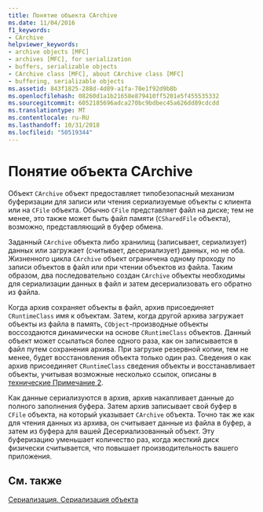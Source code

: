 ```yaml
---
title: Понятие объекта CArchive
ms.date: 11/04/2016
f1_keywords:
- CArchive
helpviewer_keywords:
- archive objects [MFC]
- archives [MFC], for serialization
- buffers, serializable objects
- CArchive class [MFC], about CArchive class [MFC]
- buffering, serializable objects
ms.assetid: 843f1825-288d-4d89-a1fa-70e1f92d9b8b
ms.openlocfilehash: 08260d1a1b21658e879410ff5201e5f455535332
ms.sourcegitcommit: 6052185696adca270bc9bdbec45a626dd89cdcdd
ms.translationtype: MT
ms.contentlocale: ru-RU
ms.lasthandoff: 10/31/2018
ms.locfileid: "50519344"
---
```

# <a name="what-is-a-carchive-object"></a>Понятие объекта CArchive

Объект `CArchive` объект предоставляет типобезопасный механизм буферизации для записи или чтения сериализуемые объекты с клиента или на `CFile` объекта. Обычно `CFile` представляет файл на диске; тем не менее, это также может быть файл памяти (`CSharedFile` объекта), возможно, представляющий в буфер обмена.

Заданный `CArchive` объекта либо хранилищ (записывает, сериализует) данных или загружает (считывает, десериализует) данных, но не оба. Жизненного цикла `CArchive` объект ограничена одному проходу по записи объектов в файл или при чтении объектов из файла. Таким образом, два последовательно создан `CArchive` объекты необходимы для сериализации данных в файл и затем десериализовать его обратно из файла.

Когда архив сохраняет объекты в файл, архив присоединяет `CRuntimeClass` имя к объектам. Затем, когда другой архива загружает объекты из файла в память, `CObject`-производные объекты воссоздаются динамически на основе `CRuntimeClass` объектов. Данный объект может ссылаться более одного раза, как он записывается в файл путем сохранения архива. При загрузке резервной копии, тем не менее, будет восстановления объекта только один раз. Сведения о как архив присоединяет `CRuntimeClass` сведения объекты и восстанавливает объекты, учитывая возможные несколько ссылок, описаны в [технические Примечание 2](../mfc/tn002-persistent-object-data-format.md).

Как данные сериализуются в архив, архив накапливает данные до полного заполнения буфера. Затем архив записывает свой буфер в `CFile` объекта, на который указывает `CArchive` объекта. Точно так же как для чтения данных из архива, он считывает данные из файла в буфер, а затем из буфера для вашей Десериализованный объект. Эту буферизацию уменьшает количество раз, когда жесткий диск физически считывается, что повышает производительность вашего приложения.

## <a name="see-also"></a>См. также

[Сериализация. Сериализация объекта](../mfc/serialization-serializing-an-object.md)

